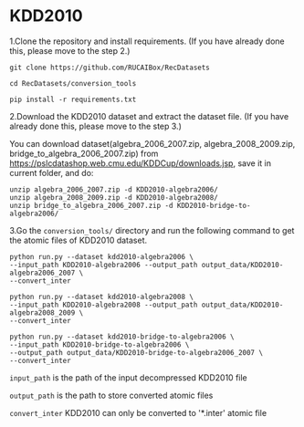 # KDD2010

1.Clone the repository and install requirements. 
(If you have already done this, please move to the step 2.)

```
git clone https://github.com/RUCAIBox/RecDatasets

cd RecDatasets/conversion_tools

pip install -r requirements.txt
```

2.Download the KDD2010 dataset and extract the dataset file.
(If you have already done this, please move to the step 3.)

You can download dataset(algebra_2006_2007.zip, algebra_2008_2009.zip, bridge_to_algebra_2006_2007.zip) from https://pslcdatashop.web.cmu.edu/KDDCup/downloads.jsp,
save it in current folder, and do:

```
unzip algebra_2006_2007.zip -d KDD2010-algebra2006/
unzip algebra_2008_2009.zip -d KDD2010-algebra2008/
unzip bridge_to_algebra_2006_2007.zip -d KDD2010-bridge-to-algebra2006/
```

3.Go the ``conversion_tools/`` directory 
and run the following command to get the atomic files of KDD2010 dataset.

```
python run.py --dataset kdd2010-algebra2006 \ 
--input_path KDD2010-algebra2006 --output_path output_data/KDD2010-algebra2006_2007 \
--convert_inter

python run.py --dataset kdd2010-algebra2008 \ 
--input_path KDD2010-algebra2008 --output_path output_data/KDD2010-algebra2008_2009 \
--convert_inter

python run.py --dataset kdd2010-bridge-to-algebra2006 \ 
--input_path KDD2010-bridge-to-algebra2006 \
--output_path output_data/KDD2010-bridge-to-algebra2006_2007 \
--convert_inter
```

`input_path` is the path of the input decompressed KDD2010 file

`output_path` is the path to store converted atomic files

 `convert_inter` KDD2010 can only be converted to '*.inter' atomic file
